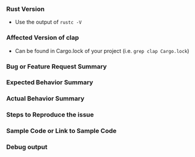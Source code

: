 <!--
Please use the following template to assist with creating an issue and to ensure a speedy resolution. If an area is not applicable, feel free to delete the area or mark with `N/A`
-->

### Rust Version

- Use the output of `rustc -V`

### Affected Version of clap

- Can be found in Cargo.lock of your project (i.e. `grep clap Cargo.lock`)

### Bug or Feature Request Summary

### Expected Behavior Summary

### Actual Behavior Summary

### Steps to Reproduce the issue

### Sample Code or Link to Sample Code

### Debug output
